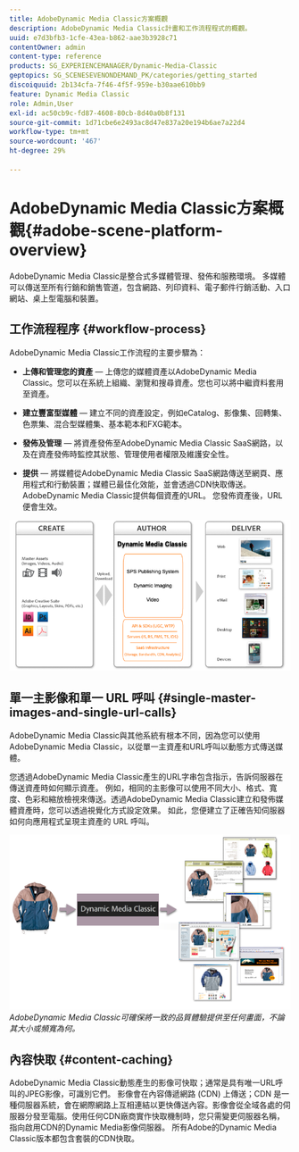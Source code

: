 ```yaml
---
title: AdobeDynamic Media Classic方案概觀
description: AdobeDynamic Media Classic計畫和工作流程程式的概觀。
uuid: e7d3bfb3-1cfe-43ea-b862-aae3b3928c71
contentOwner: admin
content-type: reference
products: SG_EXPERIENCEMANAGER/Dynamic-Media-Classic
geptopics: SG_SCENESEVENONDEMAND_PK/categories/getting_started
discoiquuid: 2b134cfa-7f46-4f5f-959e-b30aae610bb9
feature: Dynamic Media Classic
role: Admin,User
exl-id: ac50cb9c-fd87-4608-80cb-8d40a0b8f131
source-git-commit: 1d71cbe6e2493ac8d47e837a20e194b6ae7a22d4
workflow-type: tm+mt
source-wordcount: '467'
ht-degree: 29%

---
```


# AdobeDynamic Media Classic方案概觀{#adobe-scene-platform-overview}

AdobeDynamic Media Classic是整合式多媒體管理、發佈和服務環境。 多媒體可以傳送至所有行銷和銷售管道，包含網路、列印資料、電子郵件行銷活動、入口網站、桌上型電腦和裝置。

## 工作流程程序 {#workflow-process}

AdobeDynamic Media Classic工作流程的主要步驟為：

* **上傳和管理您的資產**  — 上傳您的媒體資產以AdobeDynamic Media Classic。您可以在系統上組織、瀏覽和搜尋資產。您也可以將中繼資料套用至資產。

* **建立豐富型媒體**  — 建立不同的資產設定，例如eCatalog、影像集、回轉集、色票集、混合型媒體集、基本範本和FXG範本。

* **發佈及管理**  — 將資產發佈至AdobeDynamic Media Classic SaaS網路，以及在資產發佈時監控其狀態、管理使用者權限及維護安全性。

* **提供**  — 將媒體從AdobeDynamic Media Classic SaaS網路傳送至網頁、應用程式和行動裝置；媒體已最佳化效能，並會透過CDN快取傳送。AdobeDynamic Media Classic提供每個資產的URL。 您發佈資產後，URL 便會生效。

![AdobeDynamic Media Classic工作流程程式](/help/assets/gs_workflow.png)

## 單一主影像和單一 URL 呼叫 {#single-master-images-and-single-url-calls}

AdobeDynamic Media Classic與其他系統有根本不同，因為您可以使用AdobeDynamic Media Classic，以從單一主資產和URL呼叫以動態方式傳送媒體。

您透過AdobeDynamic Media Classic產生的URL字串包含指示，告訴伺服器在傳送資產時如何顯示資產。 例如，相同的主影像可以使用不同大小、格式、寬度、色彩和縮放檢視來傳送。透過AdobeDynamic Media Classic建立和發佈媒體資產時，您可以透過視覺化方式設定效果。 如此，您便建立了正確告知伺服器如何向應用程式呈現主資產的 URL 呼叫。

![AdobeDynamic Media Classic可以以不同大小和格式，將相同的主影像傳送至不同的媒體。](/help/assets/gs_dynamic_publishing.png)
*AdobeDynamic Media Classic可確保將一致的品質體驗提供至任何畫面，不論其大小或頻寬為何。*

## 內容快取 {#content-caching}

AdobeDynamic Media Classic動態產生的影像可快取；通常是具有唯一URL呼叫的JPEG影像，可識別它們。 影像會在內容傳遞網路 (CDN) 上傳送；CDN 是一種伺服器系統，會在網際網路上互相連結以更快傳送內容。影像會從全域各處的伺服器分發至電腦。使用任何CDN廠商實作快取機制時，您只需變更伺服器名稱，指向啟用CDN的Dynamic Media影像伺服器。 所有Adobe的Dynamic Media Classic版本都包含套裝的CDN快取。
